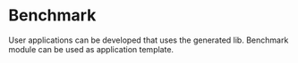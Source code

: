 # Benchmark

User applications can be developed that uses the generated lib. Benchmark module can be used as application template.
